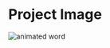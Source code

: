 # Project Image


![animated word](https://github.com/KainatIftikhar-dev/animated-word-with-image/assets/175060968/ea86903a-9895-403f-8312-060b2992e4d3)
